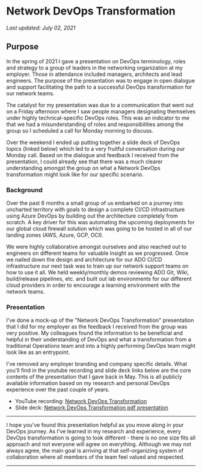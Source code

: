 # Network DevOps Transformation

_Last updated: July 02, 2021_

## Purpose
In the spring of 2021 I gave a presentation on DevOps terminology, roles and strategy to a group of leaders in the networking organization at my employer. Those in attendance included managers, architects and lead engineers. The purpose of the presentation was to engage in open dialogue and support facilitating the path to a successful DevOps transformation for our network teams. 

The catalyst for my presentation was due to a communication that went out on a Friday afternoon where I saw people managers designating themselves under highly technical-specific DevOps roles. This was an indicator to me that we had a misunderstanding of roles and responsibilities among the group so I scheduled a call for Monday morning to discuss. 

Over the weekend I ended up putting together a slide deck of DevOps topics (linked below) which led to a very fruitful conversation during our Monday call. Based on the dialogue and feedback I received from the presentation, I could already see that there was a much clearer understanding amongst the group on what a Network DevOps transformation might look like for our specific scenario.

### Background
Over the past 6 months a small group of us embarked on a journey into uncharted territory with goals to design a complete CI/CD infrastructure using Azure DevOps by building out the architecture completely from scratch. A key driver for this was automating the upcoming deployments for our global cloud firewall solution which was going to be hosted in all of our landing zones (AWS, Azure, GCP, OCI). 

We were highly collaborative amongst ourselves and also reached out to engineers on different teams for valuable insight as we progressed. Once we nailed down the design and architecture for our ADO CI/CD infrastructure our next task was to train up our network support teams on how to use it all. We held weekly/monthly demos reviewing ADO Git, Wiki, build/release pipelines, etc. and built out lab environments for our different cloud providers in order to encourage a learning environment with the network teams.

### Presentation
I've done a mock-up of the "Network DevOps Transformation" presentation that I did for my employer as the feedback I received from the group was very positive. My colleagues found the information to be beneficial and helpful in their understanding of DevOps and what a transformation from a traditional Operations team and into a highly performing DevOps team might look like as an entrypoint.

I've removed any employer branding and company specific details. What you'll find in the youtube recording and slide deck links below are the core contents of the presentation that I gave back in May. This is all publicly available information based on my research and personal DevOps experience over the past couple of years.

- YouTube recording: [Network DevOps Transformation]()
- Slide deck: [Network DevOps Transformation pdf presentation](https://github.com/jksprattler/devops-concepts/blob/main/network-devops-transformation.pdf)

---

I hope you've found this presentation helpful as you move along in your DevOps journey. As I've learned in my research and experience, every DevOps transformation is going to look different - there is no one size fits all approach and not everyone will agree on everything. Although we may not always agree, the main goal is arriving at that self-organizing system of collaboration where all members of the team feel valued and respected. 

---